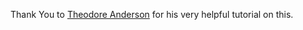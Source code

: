 Thank You to [Theodore Anderson](https://www.youtube.com/watch?v=mezmWEtvCig) for his very helpful tutorial on this.